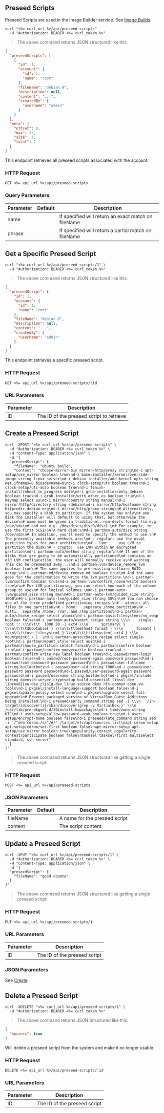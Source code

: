 ## Preseed Scripts

Preseed Scripts are used in the Image Builder service. See [Image Builds](#image-builds)

<!--## Get All Preseed Scripts-->

```shell
curl "<%= curl_url %>/api/preseed-scripts"
  -H "Authorization: BEARER <%= curl_token %>"
```

> The above command returns JSON structured like this:

```json
{
  "preseedScripts": [
    {
      "id": 1,
      "account": {
        "id": 1,
        "name": "root"
      },
      "fileName": "debian 8",
      "description": null,
      "content": "...",
      "createdBy": {
        "username": "admin"
      }
    }
  ],
  "meta": {
    "offset": 0,
    "max": 25,
    "size": 1,
    "total": 1
  }
}
```

This endpoint retrieves all preseed scripts associated with the account.

### HTTP Request

`GET <%= api_url %>/api/preseed-scripts`

### Query Parameters

Parameter | Default | Description
--------- | ------- | -----------
name |  | If specified will return an exact match on fileName
phrase |  | If specified will return a partial match on fileName

## Get a Specific Preseed Script


```shell
curl "<%= curl_url %>/api/preseed-scripts/1" \
  -H "Authorization: BEARER <%= curl_token %>"
```

> The above command returns JSON structured like this:

```json
{
  "preseedScript": {
    "id": 1,
    "account": {
      "id": 1,
      "name": "root"
    },
    "fileName": "debian 8",
    "description": null,
    "content": "...",
    "createdBy": {
      "username": "admin"
    }
  }
}
```

This endpoint retrieves a specific preseed script.


### HTTP Request

`GET <%= api_url %>/api/preseed-scripts/:id`

### URL Parameters

Parameter | Description
--------- | -----------
ID | The ID of the preseed script to retrieve


## Create a Preseed Script

```shell
curl -XPOST "<%= curl_url %>/api/preseed-scripts" \
  -H "Authorization: BEARER <%= curl_token %>" \
  -H "Content-Type: application/json" \
  -d '{
  "preseedScript": {
    "fileName": "ubuntu build",
    "content": "choose-mirror-bin mirror/http/proxy string\nd-i apt-setup/use_mirror boolean true\nd-i base-installer/kernel/override-image string linux-server\nd-i debian-installer/add-kernel-opts string net.ifnames=0 biosdevname=0\nd-i clock-setup/utc boolean true\nd-i clock-setup/utc-auto boolean true\nd-i finish-install/reboot_in_progress note\nd-i grub-installer/only_debian boolean true\nd-i grub-installer/with_other_os boolean true\nd-i keymap select us\nd-i mirror/country string manual\nd-i mirror/http/directory string /debian\nd-i mirror/http/hostname string httpredir.debian.org\nd-i mirror/http/proxy string\n# Alternatively, you may specify a disk to partition. If the system has only\n# one disk the installer will default to using that, but otherwise the device\n# name must be given in traditional, non-devfs format (so e.g. /dev/sda\n# and not e.g. /dev/discs/disc0/disc).\n# For example, to use the first SCSI/SATA hard disk:\n#d-i partman-auto/disk string /dev/sda\n# In addition, you'll need to specify the method to use.\n# The presently available methods are:\n# - regular: use the usual partition types for your architecture\n# - lvm:     use LVM to partition the disk\n# - crypto:  use LVM within an encrypted partition\nd-i partman-auto/method string regular\n\n# If one of the disks that are going to be automatically partitioned\n# contains an old LVM configuration, the user will normally receive a\n# warning. This can be preseeded away...\nd-i partman-lvm/device_remove_lvm boolean true\n# The same applies to pre-existing software RAID array:\nd-i partman-md/device_remove_md boolean true\n# And the same goes for the confirmation to write the lvm partitions.\nd-i partman-lvm/confirm boolean true\nd-i partman-lvm/confirm_nooverwrite boolean true\n\n# For LVM partitioning, you can select how much of the volume group to use\n# for logical volumes.\n#d-i partman-auto-lvm/guided_size string max\n#d-i partman-auto-lvm/guided_size string 10GB\n#d-i partman-auto-lvm/guided_size string 50%\n\n# You can choose one of the three predefined partitioning recipes:\n# - atomic: all files in one partition\n# - home:   separate /home partition\n# - multi:  separate /home, /var, and /tmp partitions\nd-i partman-auto/choose_recipe select atomic\nd-i partman-basicfilesystems/no_swap boolean false\nd-i partman-auto/expert_recipe string \\\n    single-root :: \\\n\t\t  1000 50 -1 ext4 \\\n      $primary{ } \\\n\t\t\t$bootable{ } \\\n\t\t\tmethod{ format } \\\n      format{ } \\\n\t\t\tuse_filesystem{ } \\\n\t\t\tfilesystem{ ext4 } \\\n      mountpoint{ / } .\nd-i partman-auto/choose_recipe select single-root\nd-i partman/mount_style select uuid\nd-i partman/choose_partition select finish\nd-i partman/confirm boolean true\nd-i partman/confirm_nooverwrite boolean true\nd-i partman/confirm_write_new_label boolean true\nd-i passwd/root-login boolean false\nd-i passwd/root-password-again password password\nd-i passwd/root-password password password\nd-i passwd/user-fullname string builderbot\nd-i passwd/user-uid string 1000\nd-i passwd/user-password password password\nd-i passwd/user-password-again password password\nd-i passwd/username string builderbot\nd-i pkgsel/include string openssh-server cryptsetup build-essential libssl-dev libreadline-dev zlib1g-dev linux-source dkms nfs-common open-vm-tools\nd-i pkgsel/install-language-support boolean false\nd-i pkgsel/update-policy select none\nd-i pkgsel/upgrade select full-upgrade\n# Prevent packaged version of VirtualBox Guest Additions being installed:\nd-i preseed/early_command string sed -i \\\n  '/in-target/idiscover(){/sbin/discover|grep -v VirtualBox;}' \\\n  /usr/lib/pre-pkgsel.d/20install-hwpackages\nd-i time/zone string UTC\nd-i user-setup/allow-password-weak boolean true\nd-i user-setup/encrypt-home boolean false\nd-i preseed/late_command string sed -i '/^deb cdrom:/s/^/#/' /target/etc/apt/sources.list\napt-cdrom-setup apt-setup/cdrom/set-first boolean false\napt-mirror-setup apt-setup/use_mirror boolean true\npopularity-contest popularity-contest/participate boolean false\ntasksel tasksel/first multiselect standard, ssh-server"
  }
}'
```

> The above command returns JSON structured like getting a single preseed script: 

### HTTP Request

`POST <%= api_url %>/api/preseed-scripts`

### JSON Parameters

Parameter | Default | Description
--------- | ------- | -----------
fileName      |  | A name for the preseed script
content      |  | The script content

## Update a Preseed Script

```shell
curl -XPUT "<%= curl_url %>/api/preseed-scripts/1" \
  -H "Authorization: BEARER <%= curl_token %>" \
  -H "Content-Type: application/json" \
  -d '{
  "preseedScript": {
    "fileName": "good ubuntu"
  }
}'
```

> The above command returns JSON structured like getting a single preseed script: 

### HTTP Request

`PUT <%= api_url %>/api/preseed-scripts/1`

### URL Parameters

Parameter | Description
--------- | -----------
ID | The ID of the preseed script

### JSON Parameters

See [Create](#create-a-preseed-script).

## Delete a Preseed Script

```shell
curl -XDELETE "<%= curl_url %>/api/preseed-scripts/1" \
  -H "Authorization: BEARER <%= curl_token %>"
```

> The above command returns JSON Structured like this:

```json
{
  "success": true
}
```

Will delete a preseed script from the system and make it no longer usable.

### HTTP Request

`DELETE <%= api_url %>/api/preseed-scripts/:id`

### URL Parameters

Parameter | Description
--------- | -----------
ID | The ID of the preseed script
